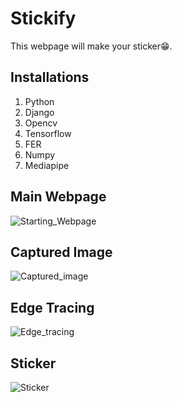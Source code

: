 # Stickify

This webpage will make your sticker😁.

## Installations

1. Python
2. Django
3. Opencv
4. Tensorflow
5. FER
6. Numpy
7. Mediapipe


## Main Webpage

![Starting_Webpage](https://github.com/garvitchaudhary9/Stickify/blob/master/Website_Page1.jpeg)

## Captured Image

![Captured_image](https://github.com/garvitchaudhary9/Stickify/blob/master/Captured_Image.jpeg)

## Edge Tracing

![Edge_tracing](https://github.com/garvitchaudhary9/Stickify/blob/master/Edge_Drawing.jpeg)

## Sticker

![Sticker](https://github.com/garvitchaudhary9/Stickify/blob/master/Sticker.jpeg)

